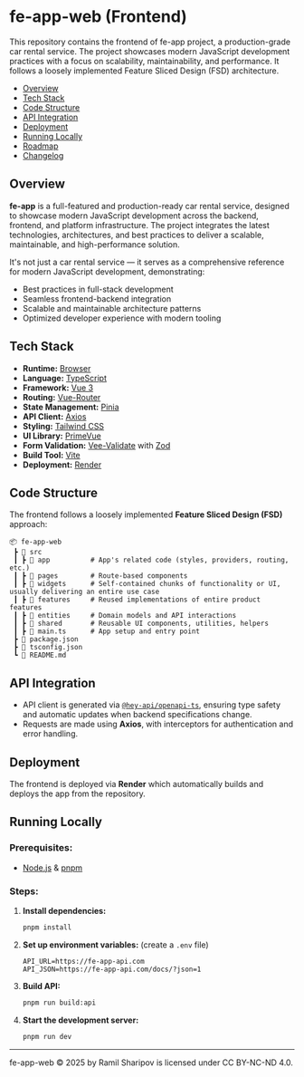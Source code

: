 # fe-app-web (Frontend)

This repository contains the frontend of fe-app project, a production-grade car rental service. The project showcases
modern JavaScript development practices with a focus on scalability, maintainability, and performance. It follows
a loosely implemented Feature Sliced Design (FSD) architecture.

- [Overview](#overview)
- [Tech Stack](#tech-stack)
- [Code Structure](#code-structure)
- [API Integration](#api-integration)
- [Deployment](#deployment)
- [Running Locally](#running-locally)
- [Roadmap](./docs/Roadmap.md)
- [Changelog](./CHANGELOG.md)

## Overview

**fe-app** is a full-featured and production-ready car rental service, designed to showcase modern JavaScript
development across the backend, frontend, and platform infrastructure. The project integrates the latest
technologies, architectures, and best practices to deliver a scalable, maintainable, and high-performance solution.

It's not just a car rental service — it serves as a comprehensive reference for modern JavaScript development,
demonstrating:

- Best practices in full-stack development
- Seamless frontend-backend integration
- Scalable and maintainable architecture patterns
- Optimized developer experience with modern tooling

## Tech Stack

- **Runtime:** [Browser](./.browserslistrc)
- **Language:** [TypeScript](https://www.typescriptlang.org/)
- **Framework:** [Vue 3](https://vuejs.org/)
- **Routing:** [Vue-Router](https://router.vuejs.org/)
- **State Management:** [Pinia](https://pinia.vuejs.org/)
- **API Client:** [Axios](https://axios-http.com/)
- **Styling:** [Tailwind CSS](https://tailwindcss.com/)
- **UI Library:** [PrimeVue](https://www.primevue.org/)
- **Form Validation:** [Vee-Validate](https://vee-validate.logaretm.com/) with [Zod](https://zod.dev/)
- **Build Tool:** [Vite](https://vitejs.dev/)
- **Deployment:** [Render](https://render.com/)

## Code Structure

The frontend follows a loosely implemented **Feature Sliced Design (FSD)** approach:

```
📦 fe-app-web
 ┣ 📂 src
 ┃ ┣ 📂 app          # App's related code (styles, providers, routing, etc.)
 ┃ ┣ 📂 pages        # Route-based components
 ┃ ┣ 📂 widgets      # Self-contained chunks of functionality or UI, usually delivering an entire use case
 ┃ ┣ 📂 features     # Reused implementations of entire product features
 ┃ ┣ 📂 entities     # Domain models and API interactions
 ┃ ┣ 📂 shared       # Reusable UI components, utilities, helpers
 ┃ ┣ 📜 main.ts      # App setup and entry point
 ┣ 📜 package.json
 ┣ 📜 tsconfig.json
 ┗ 📜 README.md
```

## API Integration

- API client is generated via [`@hey-api/openapi-ts`](https://heyapi.dev/), ensuring type safety and automatic updates
  when backend specifications change.
- Requests are made using **Axios**, with interceptors for authentication and error handling.

## Deployment

The frontend is deployed via **Render** which automatically builds and deploys the app from the repository.

## Running Locally

### Prerequisites:

- [Node.js](https://nodejs.org/) & [pnpm](https://pnpm.io/)

### Steps:

1. **Install dependencies:**
   ```sh
   pnpm install
   ```
2. **Set up environment variables:** (create a `.env` file)
   ```env
   API_URL=https://fe-app-api.com
   API_JSON=https://fe-app-api.com/docs/?json=1
   ```
3. **Build API:**
   ```sh
   pnpm run build:api
   ```
4. **Start the development server:**
   ```sh
   pnpm run dev
   ```

---

fe-app-web © 2025 by Ramil Sharipov is licensed under CC BY-NC-ND 4.0.
